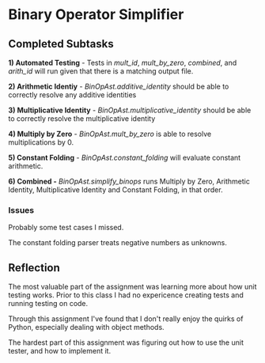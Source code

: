 # Binary Operator Simplifier 

## Completed Subtasks

**1) Automated Testing** - Tests in *mult_id*, *mult_by_zero*, *combined*, and *arith_id* will run given that there is a matching output file.

**2) Arithmetic Identiy** - *BinOpAst.additive\_identity* should be able to correctly resolve any additive identities

**3) Multiplicative Identity** - *BinOpAst.multiplicative\_identity* should be able to correctly resolve the multiplicative identity

**4) Multiply by Zero** - *BinOpAst.mult\_by\_zero* is able to resolve multiplications by 0.

**5) Constant Folding** - *BinOpAst.constant_folding* will evaluate constant arithmetic. 

**6) Combined -** *BinOpAst.simplify\_binops* runs Multiply by Zero, Arithmetic Identity, Multiplicative Identity and Constant Folding, in that order.

### Issues

Probably some test cases I missed.

The constant folding parser treats negative numbers as unknowns.




## Reflection

The most valuable part of the assignment was learning more about how unit testing works. Prior to this class I had no expericence creating tests and running testing on code.

Through this assignment I've found that I don't really enjoy the quirks of Python, especially dealing with object methods.

The hardest part of this assignment was figuring out how to use the unit tester, and how to implement it.

